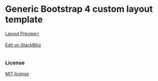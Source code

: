 # Generic Bootstrap 4 custom layout template

[ Layout Preview⚡️](https://js-v5rh6m.stackblitz.io/)


[ Edit on StackBlitz](https://stackblitz.com/edit/js-v5rh6m)

#


### License
[MIT license](https://github.com/mimidotsuser/licenses/blob/master/mit-mimidots) 